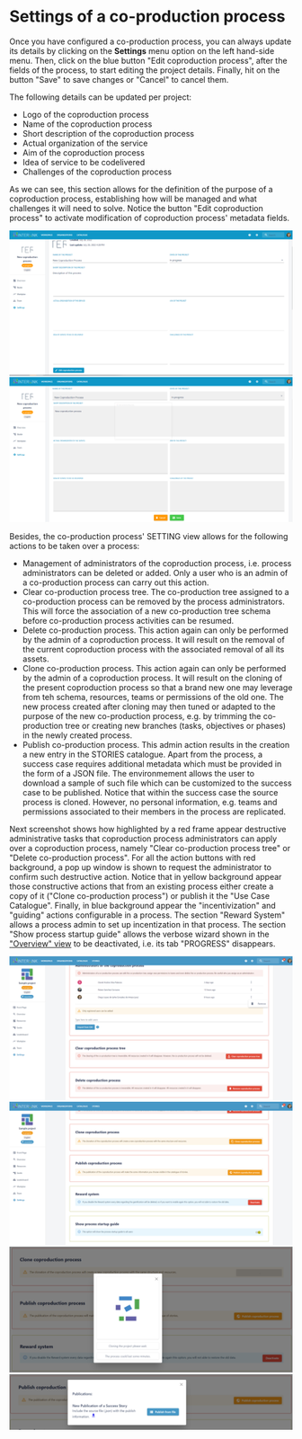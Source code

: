 # Settings of a co-production process

Once you have configured a co-production process, you can always update its details by clicking on the **Settings** menu option on the left hand-side menu. Then, click on the blue button "Edit coproduction process", after the fields of the process, to start editing the project details. Finally, hit on the button "Save" to save changes or "Cancel" to cancel them. 

The following details can be updated per project:
- Logo of the coproduction process
- Name of the coproduction process 
- Short description of the coproduction process
- Actual organization of the service
- Aim of the coproduction process
- Idea of service to be codelivered
- Challenges of the coproduction process

As we can see, this section allows for the definition of the purpose of a coproduction process, establishing how will be managed and what challenges it will need to solve. Notice the button "Edit coproduction process" to activate modification of coproduction process' metadata fields. 

![Main screen with co-production process settings](images/coproductionprocess-settings-metadata.png)
![Co-production process setting screen after clicking on PENCIL icon](images/coproductionprocess-settings-metadata1.png)

Besides, the co-production process' SETTING view allows for the following actions to be taken over a process:
- Management of administrators of the coproduction process, i.e. process administrators can be deleted or added. Only a user who is an admin of a co-production process can carry out this action.
- Clear co-production process tree. The co-production tree assigned to a co-production process can be removed by the process administrators. This will force the association of a new co-production tree schema before co-production process activities can be resumed. 
- Delete co-production process. This action again can only be performed by the admin of a coproduction process. It will result on the removal of the current coproduction process with the associated removal of all its assets. 
- Clone co-production process. This action again can only be performed by the admin of a coproduction process. It will result on the cloning of the present coproduction process so that a brand new one may leverage from teh schema, resources, teams or permissions of the old one. The new process created after cloning may then tuned or adapted to the purpose of the new co-production process, e.g. by trimming the co-production tree or creating new branches (tasks, objectives or phases) in the newly created process.  
- Publish co-production process. This admin action results in the creation a new entry in the STORIES catalogue. Apart from the process, a success case requires additional metadata which must be provided in the form of a JSON file. The environmement allows the user to download a sample of such file which can be customized to the success case to be published. Notice that within the success case the source process is cloned. However, no personal information, e.g. teams and permissions associated to their members in the process are replicated. 

Next screenshot shows how highlighted by a red frame appear destructive administrative tasks that coproduction process administrators can apply over a coproduction process, namely "Clear co-production process tree" or "Delete co-production process". For all the action buttons with red background, a pop up window is shown to request the administrator to confirm such destructive action. Notice that in yellow background appear those constructive actions that from an existing process either create a copy of it ("Clone co-production process") or publish it the "Use Case Catalogue". Finally, in blue background appear the "incentivization" and "guiding" actions configurable in a process. The section "Reward System" allows a process admin to set up incentization in that process. The section "Show process startup guide" allows the verbose wizard shown in the ["Overview" view](/docs/en/coproductionprocess-overview.html) to be deactivated, i.e. its tab "PROGRESS" disappears.   


![Admin actions overs coproduction process](images/coproductionprocess-settings-adminactions.png)
![Cloning and activation actions overs coproduction process](images/coproductionprocess-settings-cloning-activating.png)
![Cloning of coproduction process](images/coproductionprocess-cloning-popup.png)
![Publication of succes case from coproduction process](images/coproductionprocess-usecasepub-popup.png)




